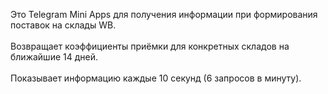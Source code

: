 Это Telegram Mini Apps для получения информации при формирования поставок на склады WB.<br><br>
Возвращает коэффициенты приёмки для конкретных складов на ближайшие 14 дней.<br><br>
Показывает информацию каждые 10 секунд (6 запросов в минуту).<br><br>
